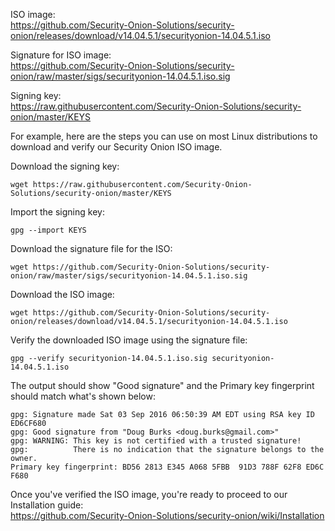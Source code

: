ISO image:  
https://github.com/Security-Onion-Solutions/security-onion/releases/download/v14.04.5.1/securityonion-14.04.5.1.iso  

Signature for ISO image:  
https://github.com/Security-Onion-Solutions/security-onion/raw/master/sigs/securityonion-14.04.5.1.iso.sig  

Signing key:  
https://raw.githubusercontent.com/Security-Onion-Solutions/security-onion/master/KEYS  

For example, here are the steps you can use on most Linux distributions to download and verify our Security Onion ISO image.

Download the signing key:  
```
wget https://raw.githubusercontent.com/Security-Onion-Solutions/security-onion/master/KEYS
```

Import the signing key:  
```
gpg --import KEYS
```

Download the signature file for the ISO:  
```
wget https://github.com/Security-Onion-Solutions/security-onion/raw/master/sigs/securityonion-14.04.5.1.iso.sig
```

Download the ISO image:  
```
wget https://github.com/Security-Onion-Solutions/security-onion/releases/download/v14.04.5.1/securityonion-14.04.5.1.iso
```

Verify the downloaded ISO image using the signature file:  
```
gpg --verify securityonion-14.04.5.1.iso.sig securityonion-14.04.5.1.iso
```

The output should show "Good signature" and the Primary key fingerprint should match what's shown below:
```
gpg: Signature made Sat 03 Sep 2016 06:50:39 AM EDT using RSA key ID ED6CF680
gpg: Good signature from "Doug Burks <doug.burks@gmail.com>"
gpg: WARNING: This key is not certified with a trusted signature!
gpg:          There is no indication that the signature belongs to the owner.
Primary key fingerprint: BD56 2813 E345 A068 5FBB  91D3 788F 62F8 ED6C F680
```

Once you've verified the ISO image, you're ready to proceed to our Installation guide:  
https://github.com/Security-Onion-Solutions/security-onion/wiki/Installation
